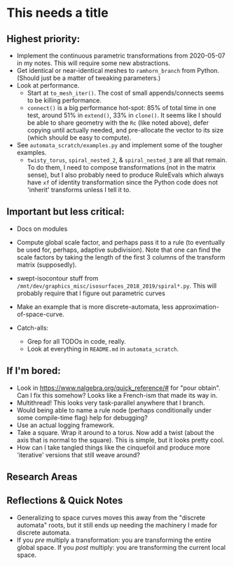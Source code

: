 # This needs a title

## Highest priority:

- Implement the continuous parametric transformations from 2020-05-07
  in my notes.  This will require some new abstractions.
- Get identical or near-identical meshes to `ramhorn_branch` from
  Python.  (Should just be a matter of tweaking parameters.)
- Look at performance.
  - Start at `to_mesh_iter()`. The cost of small appends/connects
    seems to be killing performance.
  - `connect()` is a big performance hot-spot: 85% of total time in
    one test, around 51% in `extend()`, 33% in `clone()`. It seems
    like I should be able to share geometry with the `Rc` (like noted
    above), defer copying until actually needed, and pre-allocate the
    vector to its size (which should be easy to compute).
- See `automata_scratch/examples.py` and implement some of the tougher
  examples.
  - `twisty_torus`, `spiral_nested_2`, & `spiral_nested_3` are all
    that remain.  To do them, I need to compose transformations (not
    in the matrix sense), but I also probably need to produce
    RuleEvals which always have `xf` of identity transformation since
    the Python code does not 'inherit' transforms unless I tell it to.

## Important but less critical:

- Docs on modules
- Compute global scale factor, and perhaps pass it to a rule (to
  eventually be used for, perhaps, adaptive subdivision).  Note that
  one can find the scale factors by taking the length of the first 3
  columns of the transform matrix (supposedly).
- swept-isocontour stuff from
  `/mnt/dev/graphics_misc/isosurfaces_2018_2019/spiral*.py`.  This
  will probably require that I figure out parametric curves
- Make an example that is more discrete-automata, less
  approximation-of-space-curve.

- Catch-alls:
  - Grep for all TODOs in code, really.
  - Look at everything in `README.md` in `automata_scratch`.

## If I'm bored:

- Look in https://www.nalgebra.org/quick_reference/# for "pour
  obtain".  Can I fix this somehow?  Looks like a French-ism that made
  its way in.
- Multithread!  This looks very task-parallel anywhere that I branch.
- Would being able to name a rule node (perhaps conditionally under
  some compile-time flag) help for debugging?
- Use an actual logging framework.
- Take a square.  Wrap it around to a torus. Now add a twist (about
  the axis that is normal to the square). This is simple, but it looks
  pretty cool.
- How can I take tangled things like the cinquefoil and produce more
  'iterative' versions that still weave around?

## Research Areas

## Reflections & Quick Notes

- Generalizing to space curves moves this away from the "discrete
  automata" roots, but it still ends up needing the machinery I made
  for discrete automata.
- If you *pre* multiply a transformation: you are transforming the
  entire global space.  If you *post* multiply: you are transforming
  the current local space. 